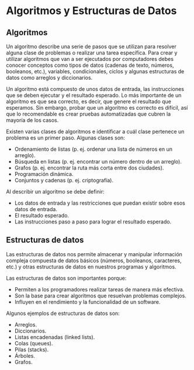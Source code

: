 # Algoritmos y Estructuras de Datos
## Algoritmos
Un algoritmo describe una serie de pasos que se utilizan para resolver alguna clase de problemas o realizar una tarea específica. Para crear y utilizar algoritmos que van a ser ejecutados por computadores debes conocer conceptos como tipos de datos (cadenas de texto, números, booleanos, etc.), variables, condicionales, ciclos y algunas estructuras de datos como arreglos y diccionarios.

Un algoritmo está compuesto de unos datos de entrada, las instrucciones que se deben ejecutar y el resultado esperado. Lo más importante de un algoritmo es que sea correcto, es decir, que genere el resultado que esperamos. Sin embargo, probar que un algoritmo es correcto es difícil, así que lo recomendable es crear pruebas automatizadas que cubren la mayoría de los casos.

Existen varias clases de algoritmos e identificar a cuál clase pertenece un problema es un primer paso. Algunas clases son:
- Ordenamiento de listas (p. ej. ordenar una lista de números en un arreglo).
- Búsqueda en listas (p. ej. encontrar un número dentro de un arreglo).
- Grafos (p. ej. encontrar la ruta más corta entre dos ciudades).
- Programación dinámica.
- Conjuntos y cadenas (p. ej. criptografía).

Al describir un algoritmo se debe definir:
- Los datos de entrada y las restricciones que puedan existir sobre esos datos de entrada.
- El resultado esperado.
- Las instrucciones paso a paso para lograr el resultado esperado.

## Estructuras de datos
Las estructuras de datos nos permite almacenar y manipular información compleja compuesta de datos básicos (números, booleanos, caracteres, etc.) y otras estructuras de datos en nuestros programas y algoritmos.
 
Las estructuras de datos son importantes porque: 
- Permiten a los programadores realizar tareas de manera más efectiva.
- Son la base para crear algoritmos que resuelvan problemas complejos.
- Influyen en el rendimiento y la funcionalidad de un software.

Algunos ejemplos de estructuras de datos son: 
- Arreglos.
- Diccionarios.
- Listas encadenadas (linked lists).
- Colas (queues).
- Pilas (stacks).
- Árboles.
- Grafos.
